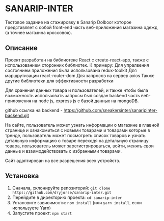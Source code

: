 # SANARIP-INTER

Тестовое задание на стажировку в Sanarip Dolboor которое представляет с собой front-end часть веб-приложения магазина одежд (а точнее магазина кроссовок).

## Описание

Проект разработан на библиотеке React с create-react-app, также с использованием сторонних библиотек.
К примеру:
Для упралвения состоянием приложения была использована redux-toolkit
Для маршрутизации react-router-dom
Для запросов на сервер axios
Также другие библиотеки для эффективности разработки

Для хранения данных товара и пользователей, и также чтобы была возможность использовать запросы был создан backend часть веб-приложения на node js, express js c базой данных на mongoDB.

github ссылка на backend - https://github.com/sneakersinter/sanaripinter-backend.git

На сайте, пользователь может узнать информации о магазине в главной странице и ознакомиться с новыми товарами и товарами которые в тренде, пользователь может посмотреть список товаров и узнать детальную информацию о товаре переходя на детальную страницу товара, пользователь может зарегистрироваться, войти, менять свои данные и взаимодействовать с избранными товарами.

Сайт адаптирован на все разрешения всех устройств.

## Установка

1. Сначала, склонируйте репозиторий: `git clone https://github.com/dryjorse/sanarip-inter.git`
2. Перейдите в директорию проекта: `cd sanarip-inter`
3. Установите зависимости: `npm install` (или `yarn install`, если используете Yarn)
4. Запустите проект: `npm start`
